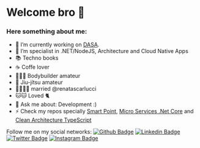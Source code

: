# Welcome bro 👋

### Here something about me:

- 🔭 I’m currently working on [DASA](https://dasa.com.br/).
- 💪 I’m specialist in .NET/NodeJS, Architecture and Cloud Native Apps
- 📚 Techno books
- ☕️ Coffe lover
- 🏋🏽‍♂️ Bodybuilder amateur
- 🥋 Jiu-jítsu amateur
- 👨‍👩‍👧‍👦 married @renatascarlucci
- 🐱🐱 Loved 🐈
- 💬 Ask me about: Development :)
- ⚡ Check my repos specially [Smart Point](https://github.com/andersonluizpereira/ponto-inteligente), [Micro Services .Net Core](https://github.com/andersonluizpereira/NanyAspNetCore) and [Clean Architecture TypeScript](https://github.com/andersonluizpereira/clean-architecture-nodets)

Follow me on my social networks:
[![Github Badge](https://img.shields.io/badge/-Github-000?style=flat-square&logo=Github&logoColor=white&link=https://github.com/andersonluizpereira)](https://github.com/andersonluizpereira)
[![Linkedin Badge](https://img.shields.io/badge/-LinkedIn-blue?style=flat-square&logo=Linkedin&logoColor=white&link=https://www.linkedin.com/in/anderson-luiz-sanches-carlucci-pereira-b792b130/)](https://www.linkedin.com/in/anderson-luiz-sanches-carlucci-pereira-b792b130/)
[![Twitter Badge](https://img.shields.io/badge/-Twitter-1ca0f1?style=flat-square&labelColor=1ca0f1&logo=twitter&logoColor=white&link=https://twitter.com/AndersonLuizPe3)](https://twitter.com/AndersonLuizPe3)
[![Instagram Badge](https://img.shields.io/badge/-Instagram-C13584?style=flat-square&labelColor=C13584&logo=instagram&logoColor=white&link=https://www.instagram.com/andersononus/)](https://www.instagram.com/andersononus/)
